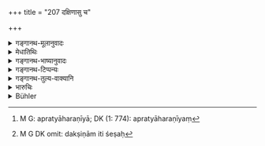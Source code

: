 +++
title = "207 दक्षिणासु च"

+++

<details><summary>गङ्गानथ-मूलानुवादः</summary>

He who abandons his work after the fees have been paid, should receive his full share; and the work should be got done by another.—(207)
</details>

<details><summary>मेधातिथिः</summary>

माध्यन्दिने सवने दक्षीना दीयन्त इति । तत उपरिष्टात् कर्म त्यजताम् अप्रत्याहरणीयां[^२७] लभेत, दक्षिणाम् इति शेषः,[^२८] न प्रतीपं त्याजयेद् इत्य् अर्थः । अन्यां भृतिं दत्वा **अन्येन** पुरुषेण यजमानस् तत्कर्म समापयेत् । ऋत्विग्भिः कर्म कर्तव्यं वरणाच् च ऋत्विजो भवन्ति । तच् च नियतकाले प्राक् कर्मण आरम्भात् । अतः क्रतु क्रियमाणं विगुणं भवति, समाप्तिश् चापि कर्तव्येति विगुणं चेत् समापनीयम् अङ्गान्य् एव तदन्यकर्तृकाणि करिष्यामीति बुद्धिनिवृत्त्यर्थम् उक्तम् **अन्येनैवेति** । तावद् एव विगुणं यद् अशक्यम्, शक्यं तु सर्वं कर्तव्यम् । 


[^२८]:
     M G DK omit: dakṣiṇām iti śeṣaḥ


[^२७]:
     M G: apratyāharaṇīyā; DK (1: 774): apratyāharaṇīyaṃ

<u>केचित्</u> **कारयेद्** इति ऋत्विजो ऽपि संबन्धम् आहुः । गृहीत्वा दक्षिणां वाधिकां दद्यात् स्वयम् अशक्नुवन् । प्राग् दक्षिणाभ्यः शेषकर्मसमापने यजमान एवाधिक्रियते ॥ ८.२०७ ॥
</details>

<details><summary>गङ्गानथ-भाष्यानुवादः</summary>

The sacrificial fees are paid at the ‘Mid-day Extraction’; if a priest gives up his work after that, the fee paid to him shall not be refunded; he ‘*should receive it*’—*i.e*., he should not be made to refund it.

The work should be completed by the sacrificer, through another person, paying him an additional fee. This has been added with a view to preclude the following notion—“Everything in connection with sacrifices should be done by *priests*,—persons become *priests* when they have been appointed as such,—this appointment can be made only at the prescribed time, which is before the commencement of the performance, so that if an appointment were to be made during the performance, it would become defective,—and yet the performance has got to be finished,—and if it has to be finished in a defective form, I shall get only those details performed which can be done by the priests other than the one who has gone away.” The sense is that only that much of deficiency has to be admitted as cannot be avoided; and every little detail that can he done should be done.

Some people have held that the verb ‘should be got done’ is to be construed with the ‘priest’; the meaning being that the sacrificer shall pay to the remaining priests higher fees and get the abandoned work done by them, if he cannot do it himself; but, as before the payment of the final fee, the burden of finishing the performance rests with the sacrificer.—(207)
</details>

<details><summary>गङ्गानथ-टिप्पन्यः</summary>

‘*Kārayet*’—‘The sacrificer should have it done by another priest’ (Medhātithi);—‘the defaulting priest should have it done by another (Nārāyaṇa, Kullūka, Rāghavānanda and Nandana).

This verse is quoted in *Aparārka* (p. 837);—in *Paraśāramādhava* (Vyavahāra, p. 222), which explains ‘*anyena*’ as ‘by some from among that group of priests to which he himself belongs’;—in *Vivādaratnākara* (p. 118);—in *Vivādacintāmaṇi* (p. 49), which says—‘if the priest leaves his work after, having received the fee after the midday rites, then he is to return the entire fee, and get the work completed by his son or others’;—and in *Kṛtyakalpataru* (89b).
</details>

<details><summary>गङ्गानथ-तुल्य-वाक्यानि</summary>

*Yājñavalkya* (2.265).—(See under 206.)

*Śaṅkha-Likhita* (Vivādaratnākara, p. 120).—‘After a Priest has been
appointed, if the sacrificer appoint another, the fee shall be paid to the former; if he happen to go out for some time, then his return shall be awaited, and the sacrificer shall not go on with the performance during his absence. If the completion of the performance becomes urgent, he may have it completed; and on his return, the priest may be given some fee.’

*Nārada* (3.8-11).—‘When an officiating priest has met with an accident,
another priest shall officiate for him, and receive from him his part of the fee. Where an officiating priest forsakes a sacrificer, who is no offender and is free from guilt,—or when a sacrificer forsakes a faultless priest,—they shall both be punished. There are three sorts of officiating priests: hereditary, appointed by the sacrificer himself, and one who performs the priestly functions of his own accord, through friendship; the above law applies to the hereditary and appointed priests; no sin attaches to the forsaking of the priest acting of his own accord.’
</details>

<details><summary>भारुचिः</summary>

दक्षिनादानाद् ऊर्ध्वं तेषां स्वकर्माकुर्वतां कारणान्तरतो न प्रत्याहरणीया दक्षिणास् तेभ्यः । अकुर्व[तां यान्]य् औपर्तिष्टानि कर्माणि अन्येनैव च कारयेत् तानि तत्पुरुषेण वान्येन वा, परिशिष्टकर्मानुरूपं यत् किंचिद् दत्त्वा, इतरथा ह्य् अपरिजितं दक्षिणया तत्कर्मयजमानार्थं न स्यात् । इदम् एव शास्त्रं परिशिष्टकर्मानुष्ठातुर् दक्षिणादाने विज्ञेयम् । अनेन च प्रसङ्गेनेदम् अपरं तद्गतम् एवोच्यते ॥ ८.२०६ ॥
</details>

<details><summary>Bühler</summary>

207	But he who abandons his work after the sacrificial fees have been given, shall obtain his full share and cause to be performed (what remains) by another (priest).
</details>
